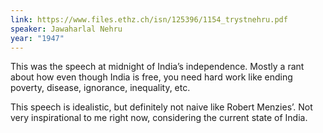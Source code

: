 ```yaml
---
link: https://www.files.ethz.ch/isn/125396/1154_trystnehru.pdf
speaker: Jawaharlal Nehru
year: "1947"
---
```


This was the speech at midnight of India’s independence. Mostly a rant about how even though India is free, you need hard work like ending poverty, disease, ignorance, inequality, etc.

This speech is idealistic, but definitely not naive like Robert Menzies’. Not very inspirational to me right now, considering the current state of India.